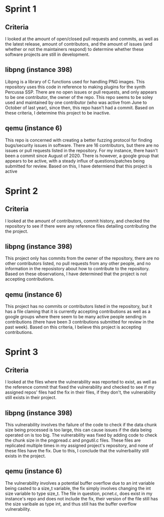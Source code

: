 # Sprint 1

## Criteria

I looked at the amount of open/closed pull requests and commits, as well as the latest release, amount of contributors, and the amount of issues (and whether or not the maintainers respond) to determine whether these software projects are still in development.

## libpng (instance 398)

Libpng is a library of C functions used for handling PNG images. This repository uses this code in reference to making  plugins for the synth Percussa SSP. There are no open issues or pull requests, and only appears to be one contributor, the owner of the repo. This repo seems to be soley used and maintained by one contributor (who was active from June to October of last year), since then, this repo hasn't had a commit. Based on these criteria, I determine this project to be inactive.

## qemu (instance 6)

This repo is concerned with creating a better fuzzing protocol for finding bugs/security issues in software. There are 16 contributors, but there are no issues  or pull requests listed in the repository. For my instance, there hasn't been a commit since August of 2020. There is however, a google group that appears to be active, with a steady influx of questions/patches being submitted for review. Based on this, I have determiend that this project is active

# Sprint 2

## Criteria

I looked at the amount of contributors, commit history, and checked the repository to see if there were any reference files detailing contributing the the project.

## libpng (instance 398)

This project only has commits from the owner of the repository, there are no other contributors listed, no pull requests from any other people, and no information in the reposistory about how to contribute to the repository. Based on these observations, I have determined that the project is not accepting contributions.

## qemu (instance 6)

This project has no commits or contributors listed in the repository, but it has a file claming that it is currently accepting contributions as well as a  google groups where there seem to be many active people sending in contributions (there have been 3 contributions submitted for review in the past week). Based on this criteria, I believe this project is accepting contributions.

# Sprint 3

## Criteria

I looked at the files where the vulnerability was reported to exist, as well as the reference commit that fixed the vulnerability and checked to see if my assigned repos' files had the fix in their files, if they don't, the vulnerability still exists in their project.

## libpng (instance 398)

This vulnerability involves the failure of the code to check if the data chunk size being processed is too large, this can cause issues if the data being operated on is too big. The vulnerability was fixed by adding code to check the chunk size in the pngpread.c and pngutil.c files. These files are replicated multiple times in my assigned project's repository, and none of these files have the fix. Due to this, I conclude that the vulnerbaility still exists in the project.

## qemu (instance 6)

The vulnerability involves a potential buffer overflow due to an int variable being casted to a size_t variable, the fix simply involves changing the int size variable to type size_t. The file in question, pcnet.c, does exist in my instance's repo and does not include the fix, their version of the file still has the size varibale as type int, and thus still has the buffer overflow vulnerability.
